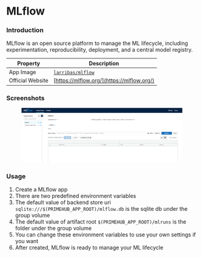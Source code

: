 # MLflow

### Introduction

MLflow is an open source platform to manage the ML lifecycle, including experimentation, reproducibility, deployment, and a central model registry.

| Property         | Description                                                   |
| ---------------- | ------------------------------------------------------------- |
| App Image        | [`larribas/mlflow`](https://hub.docker.com/r/larribas/mlflow) |
| Official Website | [https://mlflow.org/](https://mlflow.org/)                    |

### Screenshots

<figure><img src="../.gitbook/assets/primehub-app-builtin-mlflow.png" alt=""><figcaption></figcaption></figure>

### Usage

1. Create a MLflow app
2. There are two predefined environment variables
3. The default value of backend store uri `sqlite:///$(PRIMEHUB_APP_ROOT)/mlflow.db` is the sqlite db under the group volume
4. The default value of artifact root `$(PRIMEHUB_APP_ROOT)/mlruns` is the folder under the group volume
5. You can change these environment variables to use your own settings if you want
6. After created, MLflow is ready to manage your ML lifecycle
